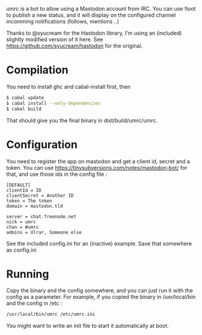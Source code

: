 umrc is a bot to allow using a Mastodon account from IRC.
You can use !toot <text> to publish a new status, and it will display
on the configured channel incomming notifications (follows, mentions ..)

Thanks to @syucream for the Hastodon library, I'm using an (included) slightly
modified version of it here. See https://github.com/syucream/hastodon for the original.

# Compilation

You need to install ghc and cabal-install first, then

```bash
$ cabal update
$ cabal install --only-dependencies
$ cabal build
```

That should give you the final binary in dist/build/umrc/umrc.

# Configuration

You need to register the app on mastodon and get a client id, secret and a token.
You can use https://tinysubversions.com/notes/mastodon-bot/ for that, and use those ids
in the config file :

```
[DEFAULT]
clientId = ID
clientSecret = Another ID
token = The token
domain = mastodon.tld

server = chat.freenode.net
nick = umrc
chan = #umrc
admins = Ulrar, Someone else
```

See the included config.ini for an (inactive) example.
Save that somewhere as config.ini

# Running

Copy the binary and the config somewhere, and you can just run it with the config as a parameter.
For example, if you copied the binary in /usr/local/bin and the config in /etc :
```sh
/usr/local/bin/umrc /etc/umrc.ini
```

You might want to write an init file to start it automatically at boot.
